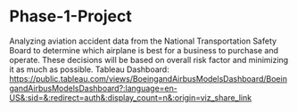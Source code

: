 # Phase-1-Project
Analyzing aviation accident data from the National Transportation Safety Board to determine which airplane is best for a business to purchase and operate. These decisions will be based on overall risk factor and minimizing it as much as possible.
Tableau Dashboard: https://public.tableau.com/views/BoeingandAirbusModelsDashboard/BoeingandAirbusModelsDashboard?:language=en-US&:sid=&:redirect=auth&:display_count=n&:origin=viz_share_link
